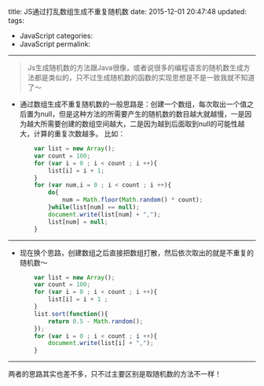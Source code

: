 ﻿title: JS通过打乱数组生成不重复随机数
date: 2015-12-01 20:47:48
updated:
tags: 
- JavaScript
categories: 
- JavaScript
permalink:
---

> Js生成随机数的方法跟Java很像，或者说很多的编程语言的随机数生成方法都是类似的，只不过生成随机数的函数的实现思想是不是一致我就不知道了～


* 通过数组生成不重复随机数的一般思路是：创建一个数组，每次取出一个值之后置为null，但是这种方法的所需要产生的随机数的数目越大就越慢，一是因为越大所需要创建的数组空间越大，二是因为越到后面取到null的可能性越大，计算的重复次数越多。
比如： 
    ```javascript
        var list = new Array();
        var count = 100;
        for (var i = 0 ; i < count ; i ++){
            list[i] = i + 1;
        }
        for (var num,i = 0 ; i < count ; i ++){
            do{
                num = Math.floor(Math.random() * count);
            }while(list[num] == null);
            document.write(list[num] + ",");
            list[num] = null;
        }
    ```
    
---

* 现在换个思路，创建数组之后直接把数组打散，然后依次取出的就是不重复的随机数～
    ```javascript
        var list = new Array();
        var count = 100;
        for (var i = 0 ; i < count ; i ++){
            list[i] = i + 1 ;
        }
        list.sort(function(){
            return 0.5 - Math.random();
        });
        for (var i = 0 ; i < count ; i ++){
            document.write(list[i] + ",");
        }
    ```
    
---

两者的思路其实也差不多，只不过主要区别是取随机数的方法不一样！